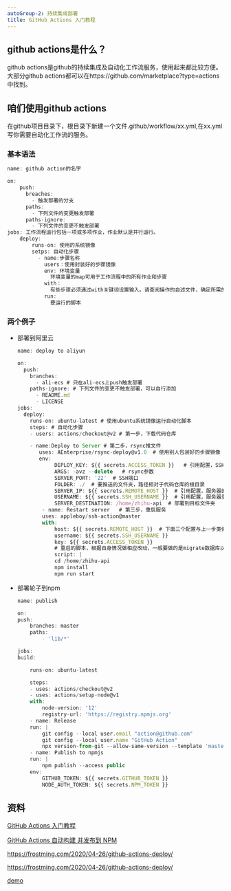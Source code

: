 ```yaml
---
autoGroup-2: 持续集成部署
title: GitHub Actions 入门教程
---
```

## github actions是什么？
github actions是github的持续集成及自动化工作流服务，使用起来都比较方便。大部分github actions都可以在https://github.com/marketplace?type=actions中找到。

## 咱们使用github actions
在github项目目录下，根目录下新建一个文件.github/workflow/xx.yml,在xx.yml写你需要自动化工作流的服务。

### 基本语法
```js
name: github action的名字

on:
    push:
      breaches:
        - 触发部署的分支
      paths:
        - 下列文件的变更触发部署
      paths-ignore:
        - 下列文件的变更不触发部署
jobs: 工作流程运行包括一项或多项作业，作业默认是并行运行。
    deploy:
        runs-on: 使用的系统镜像
        setps: 自动化步骤
          - name:步骤名称
            users：使用封装好的步骤镜像
            env: 环境变量
              环境变量的map可用于工作流程中的所有作业和步骤
            with：
              有些步骤必须通过with关键词设置输入。请查阅操作的自述文件，确定所需的输入
            run:
              要运行的脚本
```
### 两个例子
- 部署到阿里云

    ```js
    name: deploy to aliyun

    on:
      push:
        branches:
          - ali-ecs # 只在ali-ecs上push触发部署
        paths-ignore: # 下列文件的变更不触发部署，可以自行添加
          - README.md
          - LICENSE
    jobs:
      deploy:
        runs-on: ubuntu-latest # 使用ubuntu系统镜像运行自动化脚本
        steps: # 自动化步骤
        - users: actions/checkout@v2 # 第一步，下载代码仓库

        - name:Deploy to Server # 第二步，rsync推文件
           uses: AEnterprise/rsync-deploy@v1.0  # 使用别人包装好的步骤镜像
           env:
                DEPLOY_KEY: ${{ secrets.ACCESS_TOKEN }}   # 引用配置，SSH私钥
                ARGS: -avz --delete   # rsync参数
                SERVER_PORT: '22'  # SSH端口
                FOLDER: ./  # 要推送的文件夹，路径相对于代码仓库的根目录
                SERVER_IP: ${{ secrets.REMOTE_HOST }}  # 引用配置，服务器的host名（IP或者域名domain.com）
                USERNAME: ${{ secrets.SSH_USERNAME }}  # 引用配置，服务器登录名
                SERVER_DESTINATION: /home/zhihu-api  # 部署到目标文件夹
            - name: Restart server   # 第三步，重启服务
            uses: appleboy/ssh-action@master
            with:
                host: ${{ secrets.REMOTE_HOST }}  # 下面三个配置与上一步类似
                username: ${{ secrets.SSH_USERNAME }}
                key: ${{ secrets.ACCESS_TOKEN }}
                # 重启的脚本，根据自身情况做相应改动，一般要做的是migrate数据库以及重启服务器
                script: |
                cd /home/zhihu-api
                npm install 
                npm run start
    ```
- 部署轮子到npm

    ```js
    name: publish
    
    on:
    push:
        branches: master
        paths:
            - 'lib/*'
    
    jobs:
    build:
    
        runs-on: ubuntu-latest
    
        steps:
        - uses: actions/checkout@v2
        - uses: actions/setup-node@v1
        with:
            node-version: '12'
            registry-url: 'https://registry.npmjs.org'
        - name: Release
        run: |
            git config --local user.email "action@github.com"
            git config --local user.name "GitHub Action"
            npx version-from-git --allow-same-version --template 'master.short'
        - name: Publish to npmjs
        run: | 
            npm publish --access public
        env:
            GITHUB_TOKEN: ${{ secrets.GITHUB_TOKEN }}
            NODE_AUTH_TOKEN: ${{ secrets.NPM_TOKEN }}
    ```

## 资料
[GitHub Actions 入门教程](https://www.ruanyifeng.com/blog/2019/09/getting-started-with-github-actions.html)

[GitHub Actions 自动构建 并发布到 NPM](https://cloud.tencent.com/developer/article/1970752)


https://frostming.com/2020/04-26/github-actions-deploy/


https://frostming.com/2020/04-26/github-actions-deploy/


[demo](https://github.com/khitrenovich/github-actions-expect-test/blob/master/my-script.exp)